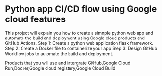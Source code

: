 # Python app CI/CD flow using Google cloud features

This project will explain you how to create a simnple python web app and automate the build and deployment using Google cloud products and GitHub Actions.
Step 1: Create a python web application flask framework.
Step 2: Create a Docker file to containerize your app 
Step 3: Design GitHub Workflow jobs to automate the build and deployment.

Products that you will use and intergrate
GitHub,Google Cloud Run,Docker,Google cloud registery,Google Cloud Build
